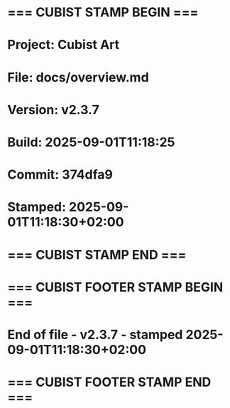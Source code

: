 # === CUBIST STAMP BEGIN ===
# Project: Cubist Art
# File: docs/overview.md
# Version: v2.3.7
# Build: 2025-09-01T11:18:25
# Commit: 374dfa9
# Stamped: 2025-09-01T11:18:30+02:00
# === CUBIST STAMP END ===

# === CUBIST FOOTER STAMP BEGIN ===
# End of file - v2.3.7 - stamped 2025-09-01T11:18:30+02:00
# === CUBIST FOOTER STAMP END ===
